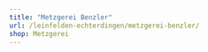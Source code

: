 ```yaml
---
title: "Metzgerei Benzler"
url: /leinfelden-echterdingen/metzgerei-benzler/
shop: Metzgerei
---
```

